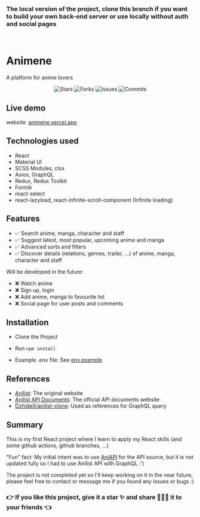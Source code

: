 ### The local version of the project, clone this branch if you want to build your own back-end server or use locally without auth and social pages 

<br>

# Animene

A platform for anime lovers

<p align="center">
  <img alt="Stars" src="https://badgen.net/github/stars/hoangtien1005/animene">
  <img alt="Forks" src="https://badgen.net/github/forks/hoangtien1005/animene">
  <img alt="Issues" src="https://badgen.net/github/issues/hoangtien1005/animene">
  <img alt="Commits" src="https://badgen.net/github/license/hoangtien1005/animene">
</p>

## Live demo

website: [animene.vercel.app](https://animene.vercel.app)

## Technologies used

- React
- Material UI
- SCSS Modules, clsx
- Axios, GraphQL
- Redux, Redux Toolkit
- Formik
- react-select
- react-lazyload, react-infinite-scroll-component (Infinite loading)

## Features

- :white_check_mark: Search anime, manga, character and staff
- :white_check_mark: Suggest latest, most popular, upcoming anime and manga
- :white_check_mark: Advanced sorts and filters
- :white_check_mark: Discover details (relations, genres, trailer, ...) of anime, manga, character and staff

Will be developed in the future:
- :x: Watch anime
- :x: Sign up, login 
- :x: Add anime, manga to favourite list
- :x: Social page for user posts and comments 

## Installation

- Clone the Project
- Run `npm install`

- Example .env file: See [env.example](.env.example)



## References

- [Anilist](https://anilist.co): The original website
- [Anilist API Documents](https://anilist.gitbook.io/anilist-apiv2-docs/): The official API documents website
- [DzhideX/anilist-clone](https://github.com/DzhideX/anilist-clone.git): Used as references for GraphQL query



## Summary
This is my first React project where I learn to apply my React skills (and some github actions, github branches, ...)

"Fun" fact: My initial intent was to use [AniAPI](https://aniapi.com) for the API source, but it is not updated fully so I had to use Anilist API with GraphQL :')

The project is not completed yet so I'll keep working on it in the near future, please feel free to contact or message me if you found any issues or bugs :)

### 👉 If you like this project, give it a star ✨ and share 👨🏻‍💻 it to your friends 👈

